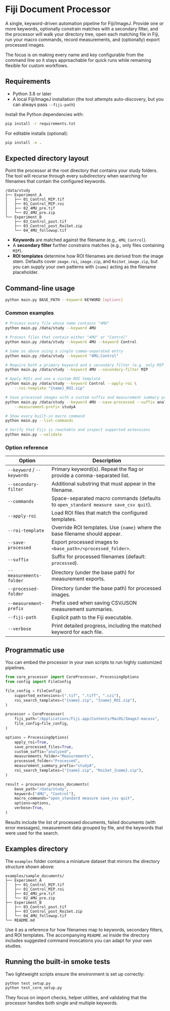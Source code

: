 # Fiji Document Processor

A single, keyword-driven automation pipeline for Fiji/ImageJ. Provide one or more
keywords, optionally constrain matches with a secondary filter, and the processor
will walk your directory tree, open each matching file in Fiji, run your macro
commands, record measurements, and (optionally) export processed images.

The focus is on making every name and key configurable from the command line so
it stays approachable for quick runs while remaining flexible for custom
workflows.

## Requirements

- Python 3.8 or later
- A local Fiji/ImageJ installation (the tool attempts auto-discovery, but you
  can always pass `--fiji-path`)

Install the Python dependencies with:

```bash
pip install -r requirements.txt
```

For editable installs (optional):

```bash
pip install -e .
```

## Expected directory layout

Point the processor at the root directory that contains your study folders.
The tool will recurse through every subdirectory when searching for filenames
that contain the configured keywords.

```
/data/study
├── Experiment_A
│   ├── 01_Control_MIP.tif
│   ├── 01_Control_MIP.roi
│   ├── 02_4MU_pre.tif
│   └── 02_4MU_pre.zip
└── Experiment_B
    ├── 03_Control_post.tif
    ├── 03_Control_post_RoiSet.zip
    └── 04_4MU_followup.tif
```

- **Keywords** are matched against the filename (e.g., `4MU`, `Control`).
- A **secondary filter** further constrains matches (e.g., only files containing
  `MIP`).
- **ROI templates** determine how ROI filenames are derived from the image stem.
  Defaults cover `image.roi`, `image.zip`, and `RoiSet_image.zip`, but you can
  supply your own patterns with `{name}` acting as the filename placeholder.

## Command-line usage

```bash
python main.py BASE_PATH --keyword KEYWORD [options]
```

### Common examples

```bash
# Process every file whose name contains "4MU"
python main.py /data/study --keyword 4MU

# Process files that contain either "4MU" or "Control"
python main.py /data/study --keyword 4MU --keyword Control

# Same as above using a single comma-separated entry
python main.py /data/study --keyword "4MU,Control"

# Require both a primary keyword and a secondary filter (e.g. only MIP files)
python main.py /data/study --keyword 4MU --secondary-filter MIP

# Apply ROIs and use a custom ROI template
python main.py /data/study --keyword Control --apply-roi \
    --roi-template "{name}_ROI.zip"

# Save processed images with a custom suffix and measurement summary prefix
python main.py /data/study --keyword 4MU --save-processed --suffix analyzed \
    --measurement-prefix studyA

# Show every built-in macro command
python main.py --list-commands

# Verify that Fiji is reachable and inspect supported extensions
python main.py --validate
```

### Option reference

| Option | Description |
| --- | --- |
| `--keyword` / `--keywords` | Primary keyword(s). Repeat the flag or provide a comma-separated list. |
| `--secondary-filter` | Additional substring that must appear in the filename. |
| `--commands` | Space-separated macro commands (defaults to `open_standard measure save_csv quit`). |
| `--apply-roi` | Load ROI files that match the configured templates. |
| `--roi-template` | Override ROI templates. Use `{name}` where the base filename should appear. |
| `--save-processed` | Export processed images to `<base_path>/<processed_folder>`. |
| `--suffix` | Suffix for processed filenames (default: `processed`). |
| `--measurements-folder` | Directory (under the base path) for measurement exports. |
| `--processed-folder` | Directory (under the base path) for processed images. |
| `--measurement-prefix` | Prefix used when saving CSV/JSON measurement summaries. |
| `--fiji-path` | Explicit path to the Fiji executable. |
| `--verbose` | Print detailed progress, including the matched keyword for each file. |

## Programmatic use

You can embed the processor in your own scripts to run highly customized
pipelines.

```python
from core_processor import CoreProcessor, ProcessingOptions
from config import FileConfig

file_config = FileConfig(
    supported_extensions=(".tif", ".tiff", ".czi"),
    roi_search_templates=("{name}.zip", "{name}_ROI.zip"),
)

processor = CoreProcessor(
    fiji_path="/Applications/Fiji.app/Contents/MacOS/ImageJ-macosx",
    file_config=file_config,
)

options = ProcessingOptions(
    apply_roi=True,
    save_processed_files=True,
    custom_suffix="analyzed",
    measurements_folder="Measurements",
    processed_folder="Processed",
    measurement_summary_prefix="studyA",
    roi_search_templates=("{name}.zip", "RoiSet_{name}.zip"),
)

result = processor.process_documents(
    base_path="/data/study",
    keyword=["4MU", "Control"],
    macro_commands="open_standard measure save_csv quit",
    options=options,
    verbose=True,
)
```

Results include the list of processed documents, failed documents (with error
messages), measurement data grouped by file, and the keywords that were used for
the search.

## Examples directory

The `examples` folder contains a miniature dataset that mirrors the directory
structure shown above:

```
examples/sample_documents/
├── Experiment_A
│   ├── 01_Control_MIP.tif
│   ├── 01_Control_MIP.roi
│   ├── 02_4MU_pre.tif
│   └── 02_4MU_pre.zip
├── Experiment_B
│   ├── 03_Control_post.tif
│   ├── 03_Control_post_RoiSet.zip
│   └── 04_4MU_followup.tif
└── README.md
```

Use it as a reference for how filenames map to keywords, secondary filters, and
ROI templates. The accompanying `README.md` inside the directory includes
suggested command invocations you can adapt for your own studies.

## Running the built-in smoke tests

Two lightweight scripts ensure the environment is set up correctly:

```bash
python test_setup.py
python test_core_setup.py
```

They focus on import checks, helper utilities, and validating that the processor
handles both single and multiple keywords.
